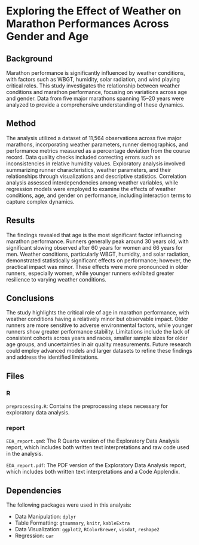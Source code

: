 # Exploring the Effect of Weather on Marathon Performances Across Gender and Age

## Background

Marathon performance is significantly influenced by weather conditions, with factors such as WBGT, humidity, solar radiation, and wind playing critical roles. This study investigates the relationship between weather conditions and marathon performance, focusing on variations across age and gender. Data from five major marathons spanning 15–20 years were analyzed to provide a comprehensive understanding of these dynamics.

## Method

The analysis utilized a dataset of 11,564 observations across five major marathons, incorporating weather parameters, runner demographics, and performance metrics measured as a percentage deviation from the course record. Data quality checks included correcting errors such as inconsistencies in relative humidity values. Exploratory analysis involved summarizing runner characteristics, weather parameters, and their relationships through visualizations and descriptive statistics. Correlation analysis assessed interdependencies among weather variables, while regression models were employed to examine the effects of weather conditions, age, and gender on performance, including interaction terms to capture complex dynamics.

## Results

The findings revealed that age is the most significant factor influencing marathon performance. Runners generally peak around 30 years old, with significant slowing observed after 60 years for women and 66 years for men. Weather conditions, particularly WBGT, humidity, and solar radiation, demonstrated statistically significant effects on performance; however, the practical impact was minor. These effects were more pronounced in older runners, especially women, while younger runners exhibited greater resilience to varying weather conditions. 

## Conclusions

The study highlights the critical role of age in marathon performance, with weather conditions having a relatively minor but observable impact. Older runners are more sensitive to adverse environmental factors, while younger runners show greater performance stability. Limitations include the lack of consistent cohorts across years and races, smaller sample sizes for older age groups, and uncertainties in air quality measurements. Future research could employ advanced models and larger datasets to refine these findings and address the identified limitations.


## Files
### R
`preprocessing.R`: Contains the preprocessing steps necessary for exploratory data analysis. 

### report
`EDA_report.qmd`: The R Quarto version of the Exploratory Data Analysis report, which includes both written text interpretations and raw code used in the analysis. 

`EDA_report.pdf`: The PDF version of the Exploratory Data Analysis report, which includes both written text interpretations and a Code Applendix. 

## Dependencies

The following packages were used in this analysis: 

- Data Manipulation: `dplyr` 
- Table Formatting: `gtsummary`, `knitr`, `kableExtra`
- Data Visualization: `ggplot2`, `RColorBrewer`, `visdat`, `reshape2`
- Regression: `car`
